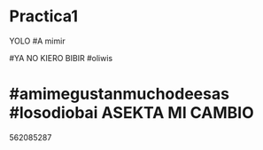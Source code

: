 # Practica1
YOLO
#A mimir

#YA NO KIERO BIBIR
#oliwis

#amimegustanmuchodeesas
#losodiobai
ASEKTA MI CAMBIO
=======


562085287
